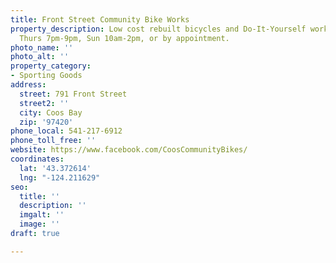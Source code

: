 ```yaml
---
title: Front Street Community Bike Works
property_description: Low cost rebuilt bicycles and Do-It-Yourself workspace. Open
  Thurs 7pm-9pm, Sun 10am-2pm, or by appointment.
photo_name: ''
photo_alt: ''
property_category:
- Sporting Goods
address:
  street: 791 Front Street
  street2: ''
  city: Coos Bay
  zip: '97420'
phone_local: 541-217-6912
phone_toll_free: ''
website: https://www.facebook.com/CoosCommunityBikes/
coordinates:
  lat: '43.372614'
  lng: "-124.211629"
seo:
  title: ''
  description: ''
  imgalt: ''
  image: ''
draft: true

---
```


